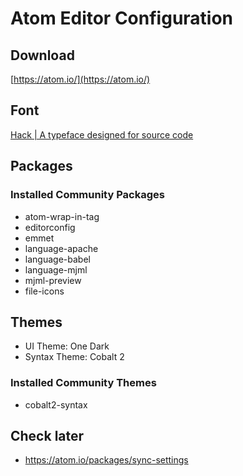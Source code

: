 # Atom Editor Configuration

## Download
[https://atom.io/](https://atom.io/)

## Font
[Hack | A typeface designed for source code](http://sourcefoundry.org/hack/)


## Packages

### Installed Community Packages
* atom-wrap-in-tag
* editorconfig
* emmet
* language-apache
* language-babel
* language-mjml
* mjml-preview
* file-icons


## Themes
* UI Theme: One Dark
* Syntax Theme: Cobalt 2

### Installed Community Themes
* cobalt2-syntax


## Check later
* https://atom.io/packages/sync-settings
